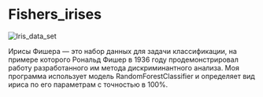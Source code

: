 # Fishers_irises

![Iris_data_set](https://user-images.githubusercontent.com/64311703/90004241-d543b700-dc84-11ea-8d5c-9e9c6675a6d3.png)

Ирисы Фишера — это набор данных для задачи классификации, на примере которого Рональд Фишер в 1936 году продемонстрировал работу разработанного им метода дискриминантного анализа. Моя программа использует модель RandomForestClassifier и определяет вид ириса по его параметрам с точностью в 100%.
